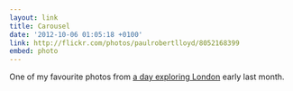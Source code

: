 ```yaml
---
layout: link
title: Carousel
date: '2012-10-06 01:05:18 +0100'
link: http://flickr.com/photos/paulrobertlloyd/8052168399
embed: photo
---
```

One of my favourite photos from [a day exploring London][1] early last month.

[1]: http://www.flickr.com/photos/paulrobertlloyd/sets/72157631686838093